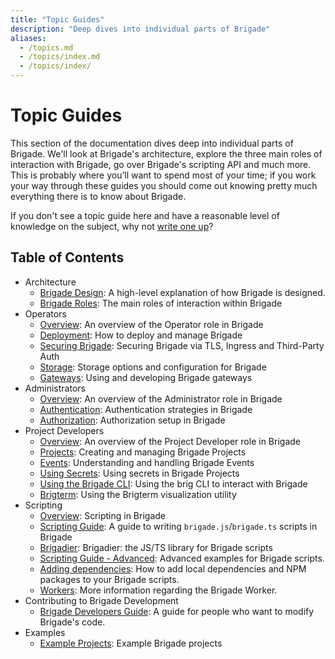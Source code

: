 ```yaml
---
title: "Topic Guides"
description: "Deep dives into individual parts of Brigade"
aliases:
  - /topics.md
  - /topics/index.md
  - /topics/index/
---
```


# Topic Guides

This section of the documentation dives deep into individual parts of Brigade. We'll look at Brigade's architecture,
explore the three main roles of interaction with Brigade, go over Brigade's scripting API and much more.
This is probably where you’ll want to spend most of your time; if you work your way through these guides you
should come out knowing pretty much everything there is to know about Brigade.

If you don't see a topic guide here and have a reasonable level of knowledge on the subject, why not [write one up][write]?

## Table of Contents

- Architecture
  - [Brigade Design](design): A high-level explanation of how Brigade is designed.
  - [Brigade Roles](roles): The main roles of interaction within Brigade
- Operators 
  - [Overview](operators/index): An overview of the Operator role in Brigade
  - [Deployment](operators/deploy): How to deploy and manage Brigade
  - [Securing Brigade](operators/security): Securing Brigade via TLS, Ingress and Third-Party Auth
  - [Storage](operators/storage): Storage options and configuration for Brigade
  - [Gateways](operators/gateways): Using and developing Brigade gateways
- Administrators
  - [Overview](administrators/index): An overview of the Administrator role in Brigade
  - [Authentication](administrators/authentication): Authentication strategies in Brigade
  - [Authorization](administrators/authorization): Authorization setup in Brigade
- Project Developers
  - [Overview](project-developers/index): An overview of the Project Developer role in Brigade
  - [Projects](project-developers/projects): Creating and managing Brigade Projects
  - [Events](project-developers/events): Understanding and handling Brigade Events
  - [Using Secrets](project-developers/secrets): Using secrets in Brigade Projects
  - [Using the Brigade CLI](project-developers/brig): Using the brig CLI to interact with Brigade
  - [Brigterm](project-developers/brigterm): Using the Brigterm visualization utility
- Scripting
  - [Overview](scripting/index): Scripting in Brigade
  - [Scripting Guide](scripting/guide): A guide to writing `brigade.js`/`brigade.ts` scripts in Brigade
  - [Brigadier](scripting/brigadier): Brigadier: the JS/TS library for Brigade scripts
  - [Scripting Guide - Advanced](scripting/advanced): Advanced examples for Brigade scripts.
  - [Adding dependencies](scripting/dependencies): How to add local dependencies and NPM packages to your Brigade scripts.
  - [Workers](scripting/workers): More information regarding the Brigade Worker.
- Contributing to Brigade Development
  - [Brigade Developers Guide](developers): A guide for people who want to modify Brigade's code.
- Examples
  - [Example Projects](examples): Example Brigade projects

[write]: https://github.com/brigadecore/brigade/new/v2/content/docs/topics
